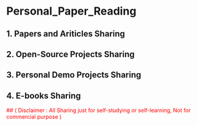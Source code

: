 # Personal_Paper_Reading

## 1. Papers and Ariticles Sharing 
## 2. Open-Source Projects Sharing
## 3. Personal Demo Projects Sharing
## 4. E-books Sharing 

<font color=red>## ( Disclaimer : All Sharing just for self-studying or self-learning, Not for commercial purpose )<font>
